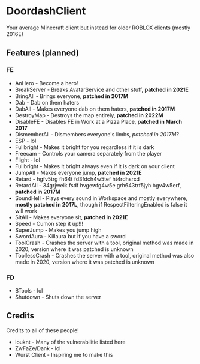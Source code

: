 # DoordashClient
Your average Minecraft client but instead for older ROBLOX clients (mostly 2016E)
## Features (planned)
### FE
* AnHero - Become a hero!
* BreakServer - Breaks AvatarService and other stuff, **patched in 2021E**
* BringAll - Brings everyone, **patched in 2017M**
* Dab - Dab on them haters
* DabAll - Makes everyone dab on them haters, **patched in 2017M**
* DestroyMap - Destroys the map entirely, **patched in 2022M**
* DisableFE - Disables FE in Work at a Pizza Place, **patched in March 2017**
* DismemberAll - Dismembers everyone's limbs, *patched in 2017M?*
* ESP - lol
* Fullbright - Makes it bright for you regardless if it is dark
* Freecam - Controls your camera separately from the player
* Flight - lol
* Fullbright - Makes it bright always even if it is dark on your client
* JumpAll - Makes everyone jump, **patched in 2021E**
* Retard - hgfv5trg fh64t fd3fdch4w5tef ht4rdhsrxd
* RetardAll - 34grjwelk fsdf hvgewfg4w5e grh643trf5jyh bgv4w5erf, **patched in 2017M**
* SoundHell - Plays every sound in Workspace and mostly everywhere, **mostly patched in 2017L**, though if RespectFilteringEnabled is false it will work
* SitAll - Makes everyone sit, **patched in 2021E**
* Speed - Cumon step it up!!!
* SuperJump - Makes you jump high
* SwordAura - Killaura but if you have a sword
* ToolCrash - Crashes the server with a tool, original method was made in 2020, version where it was patched is unknown
* ToollessCrash - Crashes the server with a tool, original method was also made in 2020, version where it was patched is unknown
### FD
* BTools - lol
* Shutdown - Shuts down the server
## Credits
Credits to all of these people!
* louknt - Many of the vulnerabilitie listed here
* ZwFaZe/Dank - lol
* Wurst Client - Inspiring me to make this
